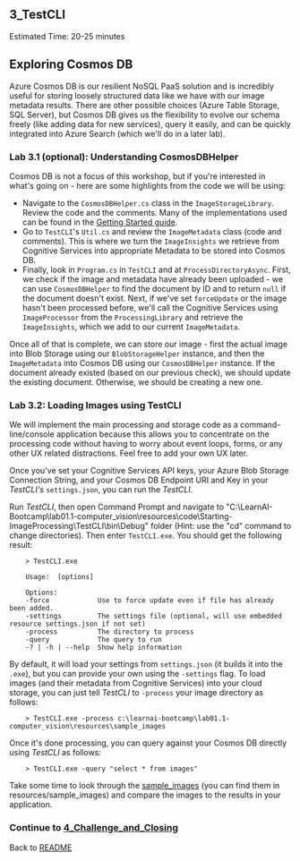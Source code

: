 ## 3_TestCLI
Estimated Time: 20-25 minutes

## Exploring Cosmos DB

Azure Cosmos DB is our resilient NoSQL PaaS solution and is incredibly useful for storing loosely structured data like we have with our image metadata results. There are other possible choices (Azure Table Storage, SQL Server), but Cosmos DB gives us the flexibility to evolve our schema freely (like adding data for new services), query it easily, and can be quickly integrated into Azure Search (which we'll do in a later lab).

### Lab 3.1 (optional): Understanding CosmosDBHelper
Cosmos DB is not a focus of this workshop, but if you're interested in what's going on - here are some highlights from the code we will be using:
- Navigate to the `CosmosDBHelper.cs` class in the `ImageStorageLibrary`. Review the code and the comments. Many of the implementations used can be found in the [Getting Started guide](https://docs.microsoft.com/en-us/azure/cosmos-db/sql-api-get-started).
- Go to `TestCLI`'s `Util.cs` and review  the `ImageMetadata` class (code and comments). This is where we turn the `ImageInsights` we retrieve from Cognitive Services into appropriate Metadata to be stored into Cosmos DB.
- Finally, look in `Program.cs` in `TestCLI` and at  `ProcessDirectoryAsync`. First, we check if the image and metadata have already been uploaded - we can use `CosmosDBHelper` to find the document by ID and to return `null` if the document doesn't exist. Next, if we've set `forceUpdate` or the image hasn't been processed before, we'll call the Cognitive Services using `ImageProcessor` from the `ProcessingLibrary` and retrieve the `ImageInsights`, which we add to our current `ImageMetadata`.  

Once all of that is complete, we can store our image - first the actual image into Blob Storage using our `BlobStorageHelper` instance, and then the `ImageMetadata` into Cosmos DB using our `CosmosDBHelper` instance. If the document already existed (based on our previous check), we should update the existing document. Otherwise, we should be creating a new one.

### Lab 3.2: Loading Images using TestCLI

We will implement the main processing and storage code as a command-line/console application because this allows you to concentrate on the processing code without having to worry about event loops, forms, or any other UX related distractions. Feel free to add your own UX later.

Once you've set your Cognitive Services API keys, your Azure Blob Storage Connection String, and your Cosmos DB Endpoint URI and Key in your _TestCLI's_ `settings.json`, you can run the _TestCLI_.

Run _TestCLI_, then open Command Prompt and navigate to "C:\LearnAI-Bootcamp\lab01.1-computer_vision\resources\code\Starting-ImageProcessing\TestCLI\bin\Debug" folder (Hint: use the "cd" command to change directories). Then enter `TestCLI.exe`. You should get the following result:

```
    > TestCLI.exe

    Usage:  [options]

    Options:
    -force            Use to force update even if file has already been added.
    -settings         The settings file (optional, will use embedded resource settings.json if not set)
    -process          The directory to process
    -query            The query to run
    -? | -h | --help  Show help information
```

By default, it will load your settings from `settings.json` (it builds it into the `.exe`), but you can provide your own using the `-settings` flag. To load images (and their metadata from Cognitive Services) into your cloud storage, you can just tell _TestCLI_ to `-process` your image directory as follows:

```
    > TestCLI.exe -process c:\learnai-bootcamp\lab01.1-computer_vision\resources\sample_images
```

Once it's done processing, you can query against your Cosmos DB directly using _TestCLI_ as follows:

```
    > TestCLI.exe -query "select * from images"
```

Take some time to look through the [sample_images](./resources/sample_images) (you can find them in resources/sample_images) and compare the images to the results in your application. 


### Continue to [4_Challenge_and_Closing](./4_Challenge_and_Closing.md)



Back to [README](./0_README.md)